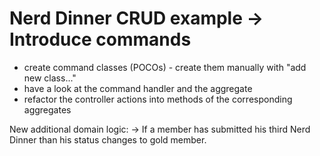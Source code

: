 Nerd Dinner CRUD example -> Introduce commands
===========


* create command classes (POCOs) - create them manually with "add new class..."
* have a look at the command handler and the aggregate
* refactor the controller actions into methods of the corresponding aggregates


New additional domain logic:
-> If a member has submitted his third Nerd Dinner than his status changes to gold member.